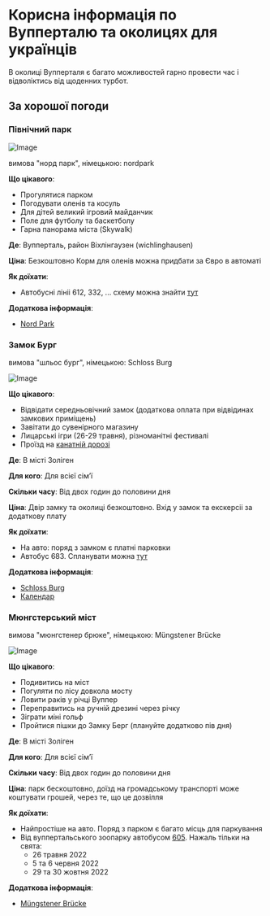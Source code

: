 # Корисна інформація по Вупперталю та околицях для українців

В околиці Вупперталя є багато можливостей гарно провести час і відволіктись від щоденних турбот.

## За хорошої погоди

### Північний парк

![Image](https://www.wuppertal.de/tourismus-freizeit/gruenes_wuppertal/parkanlagen/nordpark.php.media/277683/Nordpark-Narzissen_2.jpg.scaled/381434d39433761f63676ddd476ef645.jpg)

вимова "норд парк", німецькою: nordpark

**Що цікавого**: 
- Прогулятися парком
- Погодувати оленів та косуль
- Для дітей великий ігровий майданчик
- Поле для футболу та баскетболу
- Гарна панорама міста (Skywalk)

**Де**: Вупперталь, район Віхлінгаузен (wichlinghausen)

**Ціна**: 
Безкоштовно
Корм для оленів можна придбати за Євро в автоматі

**Як доїхати**: 
- Автобусні лініі 612, 332, ... схему можна знайти [тут](https://www.wuppertal.de/tourismus-freizeit/gruenes_wuppertal/parkanlagen/nordpark.php.media/393912/oevi_karte.jpg.scaled/b0b322d3325490db4ba628395b4760e2.jpg)


**Додаткова інформація**: 
- [Nord Park](https://www.wuppertal.de/tourismus-freizeit/gruenes_wuppertal/parkanlagen/nordpark.php)


### Замок Бург

вимова "шльос бург", німецькою: Schloss Burg

![Image](https://www.schlossburg.de/fileadmin/user_upload/Schloss_Burg_Ritterspiele_2016_Web_Malis_0128.jpg)

**Що цікавого**: 
- Відвідати середньовічний замок (додаткова оплата при відвідинах замкових приміщень)
- Завітати до сувенірного магазину 
- Лицарські ігри (26-29 травня), різноманітні фестивалі
- Проїзд на [канатній дорозі](https://www.schlossburg.de/information/seilbahn)

**Де**: В місті Золіген

**Для кого**: Для всієї сімʼї

**Скільки часу**: Від двох годин до половини дня

**Ціна**: 
Двір замку та околиці безкоштовно. Вхід у замок та екскерсіі за додаткову плату

**Як доїхати**: 
- На авто: поряд з замком є платні парковки
- Автобус 683. Спланувати можна [тут](http://efa.vrr.de/vrr/XSLT_TRIP_REQUEST2?language=de&sessionID=0&place_destination=Solingen&name_destination=Burg%20Brücke&type_destination=stop)

**Додаткова інформація**: 
- [Schloss Burg](https://www.schlossburg.de/start)
- [Календар](https://www.schlossburg.de/termine-news/terminkalender)



### Мюнгстерський міст

вимова "мюнгстенер брюке", німецькою: Müngstener Brücke

![Image](https://www.solingen.de/c1258162003324af/files/muengstener-bruecke-germany_300x225_urheber-dennis-pikarek-fotolia-com.jpg/$file/muengstener-bruecke-germany_300x225_urheber-dennis-pikarek-fotolia-com.jpg?openelement)

**Що цікавого**: 
- Подивитись на міст
- Погуляти по лісу довкола мосту
- Ловити раків у річці Вуппер
- Переправитись на ручній дрезині через річку
- Зіграти міні гольф
- Пройтися пішки до Замку Берг (плануйте додатково пів дня)

**Де**: В місті Золіген

**Для кого**: Для всієї сімʼї

**Скільки часу**: Від двох годин до половини дня

**Ціна**: 
парк бескоштовно, доїзд на громадському транспорті може коштувати грошей, через те, що це дозвілля

**Як доїхати**: 
- Найпростіше на авто. Поряд з парком є багато місць для паркування
- Від вуппертальського зоопарку автобусом [605](https://www.wsw-online.de/wsw-mobil/mehr-service/freizeit-tipps/freizeitlinie-605/). Нажаль тільки на свята:
  - 26 травня 2022
  - 5 та 6 червня 2022
  - 29 та 30 жовтня 2022 

**Додаткова інформація**: 
- [Müngstener Brücke](https://www.solingen.de/marketing/inhalt/muengstener-bruecke-und-brueckenpark-muengsten)

